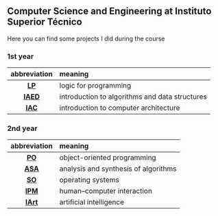 ## Computer Science and Engineering at Instituto Superior Técnico

Here you can find some projects I did during the course

### 1st year
| abbreviation | meaning |
|:---:|:---|
| [__LP__](LP/) | logic for programming |
| [__IAED__](IAED/) | introduction to algorithms and data structures |
| [__IAC__](IAC/) | introduction to computer architecture |

### 2nd year
| abbreviation | meaning |
|:---:|:---|
| [__PO__](PO/) | object-oriented programming |
| [__ASA__](ASA/) | analysis and synthesis of algorithms |
| [__SO__](SO/) | operating systems |
| [__IPM__](IPM/) | human–computer interaction |
| [__IArt__](IArt/) | artificial intelligence |

